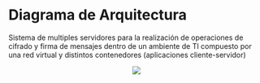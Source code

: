# Diagrama de Arquitectura

<p>Sistema de multiples servidores para la realización de operaciones de cifrado y firma de mensajes dentro de un ambiente de TI compuesto por una red virtual y distintos contenedores (aplicaciones cliente-servidor)</p>

<div align="center">
    <img src="https://user-images.githubusercontent.com/34323866/211435090-18391ed3-500f-420a-8b03-aa013176386e.png"/>
</div>
<!--
![diagrama de proyecto dist](https://user-images.githubusercontent.com/34323866/211435090-18391ed3-500f-420a-8b03-aa013176386e.png)

-->



# Instrucciones de ejecución


<p style="text-align: center; font-weight:bold">
 Este proyecto requiere ser ejecutado con docker
</p>

<div align="center">
<img 
    style="display: block; 
           width: 30%;"
    src="https://logos-world.net/wp-content/uploads/2021/02/Docker-Logo-700x394.png?size=400" 
    alt="Docker logo">
</img>
</div>

1. Ejecute el comando `npm install` en los siguientes directorios:
    * client
    * proxy-server
    * key-server
    * authentication-server
 
2. Agregue un archivo denominado `input.txt` en el directorio "in" de la carpeta raíz del proyecto, quedando la siguiente estructura:
    ```
        /in/input.txt
    ```

3. Elimine el contenido del archivo `datos.txt` ubicado en el directorio "/db" 

    ```
        /db/datos.txt
    ```


4. Ejecute el comando `docker compose up` para levantar los contenedores de aplicación y la red docker desplegando el log de las mismas.

   **_NOTA: el cliente fallará la primera ejecución pues los servidores no han terminado de inicializar_**

    Los contenedores a levantar son:
    ```
    * client-app
    * proxy-server:8081
    * key-server:3000
    * authentication-server:5003 
    ```
5. Ingrese en el archivo `input.txt` la operacion a procesar en cualquiera de los siguientes formatos

    * Operación Firma
    ```
    FIRMAR
    <Identidad de usuario de clave>
    <Texto del Mensaje>
    ```
    * Opración Integridad
    ```
    INTEGRIDAD
    <clave de usuario>
    <Texto del Mensaje>
    <Texto de la Firma del Mensaje>
    ```
    * Operación Autenticar
    ```
    AUTENTICAR
    <clave de usuario>
    <Identidad de usuario de clave>
    ```

6. Una vez inicializados los servidores web, en otra terminal inicie la aplicacion cliente de manera manual por medio de los siguientes comandos:
    ```
        docker container start client-app
        docker logs client-app
    ```
   **_NOTA: Los pasos 5 y 6 se repetiran por cada prueba a realizar, con base a las tres operaciones_**

## Integrantes
<div style="
margin-left:auto;
margin-right:auto;
">

<table align="center">
    <tbody>
        <tr>
            <td>
<a href="https://github.com/DanRivSa">
  <img src="https://avatars.githubusercontent.com/u/34323866?size=100">
</a>
<br>
@danrivsa
<br>
<small>Daniel Rivero</small>
            </td>
            <td>
<a href="https://github.com/Joshep27">
  <img src="https://avatars.githubusercontent.com/u/73199935?size=100">
</a>
<br>
@Joshep27
<br>
<small>José Flores</small>
            </td>
        </tr>
    </tbody>
</table>
</div>

## Librerías
<div style="
margin-left:auto;
margin-right:auto;
">
</div>

- [Nodejs](https://nodejs.org/en/docs/)
- [Expressjs](https://expressjs.com/)
- [fs](https://www.geeksforgeeks.org/node-js-file-system/)
- [axios](https://axios-http.com/docs/intro)
- [md5](https://www.npmjs.com/package/md5)
- [rwlock](https://www.npmjs.com/package/rwlock)
- [docker](https://docs.docker.com/get-docker/)
